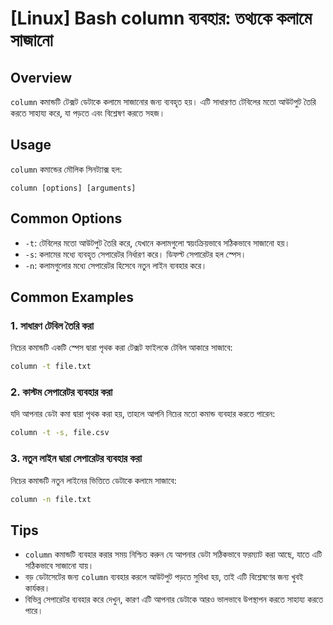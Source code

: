 # [Linux] Bash column ব্যবহার: তথ্যকে কলামে সাজানো

## Overview
`column` কমান্ডটি টেক্সট ডেটাকে কলামে সাজানোর জন্য ব্যবহৃত হয়। এটি সাধারণত টেবিলের মতো আউটপুট তৈরি করতে সাহায্য করে, যা পড়তে এবং বিশ্লেষণ করতে সহজ।

## Usage
`column` কমান্ডের মৌলিক সিনট্যাক্স হল:

```
column [options] [arguments]
```

## Common Options
- `-t`: টেবিলের মতো আউটপুট তৈরি করে, যেখানে কলামগুলো স্বয়ংক্রিয়ভাবে সঠিকভাবে সাজানো হয়।
- `-s`: কলামের মধ্যে ব্যবহৃত সেপারেটর নির্ধারণ করে। ডিফল্ট সেপারেটর হল স্পেস।
- `-n`: কলামগুলোর মধ্যে সেপারেটর হিসেবে নতুন লাইন ব্যবহার করে।

## Common Examples

### 1. সাধারণ টেবিল তৈরি করা
নিচের কমান্ডটি একটি স্পেস দ্বারা পৃথক করা টেক্সট ফাইলকে টেবিল আকারে সাজাবে:

```bash
column -t file.txt
```

### 2. কাস্টম সেপারেটর ব্যবহার করা
যদি আপনার ডেটা কমা দ্বারা পৃথক করা হয়, তাহলে আপনি নিচের মতো কমান্ড ব্যবহার করতে পারেন:

```bash
column -t -s, file.csv
```

### 3. নতুন লাইন দ্বারা সেপারেটর ব্যবহার করা
নিচের কমান্ডটি নতুন লাইনের ভিত্তিতে ডেটাকে কলামে সাজাবে:

```bash
column -n file.txt
```

## Tips
- `column` কমান্ডটি ব্যবহার করার সময় নিশ্চিত করুন যে আপনার ডেটা সঠিকভাবে ফরম্যাট করা আছে, যাতে এটি সঠিকভাবে সাজানো যায়।
- বড় ডেটাসেটের জন্য `column` ব্যবহার করলে আউটপুট পড়তে সুবিধা হয়, তাই এটি বিশ্লেষণের জন্য খুবই কার্যকর।
- বিভিন্ন সেপারেটর ব্যবহার করে দেখুন, কারণ এটি আপনার ডেটাকে আরও ভালভাবে উপস্থাপন করতে সাহায্য করতে পারে।